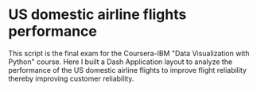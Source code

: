 # US domestic airline flights performance

This script is the final exam for the Coursera-IBM "Data Visualization with Python" course. Here I built a Dash Application layout to analyze the performance of the US domestic airline flights to improve flight reliability thereby improving customer reliability.
